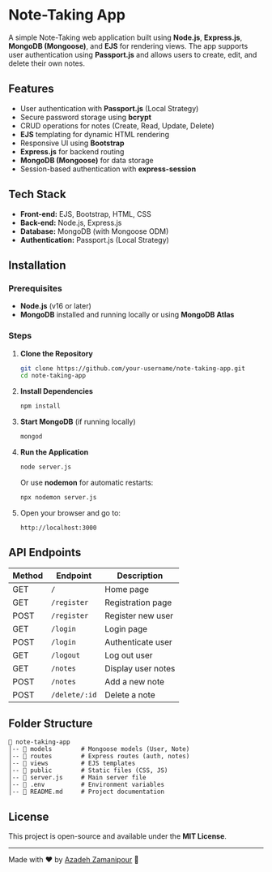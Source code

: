 # Note-Taking App

A simple Note-Taking web application built using **Node.js**, **Express.js**, **MongoDB (Mongoose)**, and **EJS** for rendering views. The app supports user authentication using **Passport.js** and allows users to create, edit, and delete their own notes.

## Features
- User authentication with **Passport.js** (Local Strategy)
- Secure password storage using **bcrypt**
- CRUD operations for notes (Create, Read, Update, Delete)
- **EJS** templating for dynamic HTML rendering
- Responsive UI using **Bootstrap**
- **Express.js** for backend routing
- **MongoDB (Mongoose)** for data storage
- Session-based authentication with **express-session**

## Tech Stack
- **Front-end:** EJS, Bootstrap, HTML, CSS
- **Back-end:** Node.js, Express.js
- **Database:** MongoDB (with Mongoose ODM)
- **Authentication:** Passport.js (Local Strategy)

## Installation

### Prerequisites
- **Node.js** (v16 or later)
- **MongoDB** installed and running locally or using **MongoDB Atlas**

### Steps
1. **Clone the Repository**
   ```bash
   git clone https://github.com/your-username/note-taking-app.git
   cd note-taking-app
   ```
2. **Install Dependencies**
   ```bash
   npm install
   ```

3. **Start MongoDB** (if running locally)
   ```bash
   mongod
   ```
4. **Run the Application**
   ```bash
   node server.js
   ```
   Or use **nodemon** for automatic restarts:
   ```bash
   npx nodemon server.js
   ```
5. Open your browser and go to:
   ```
   http://localhost:3000
   ```

## API Endpoints
| Method | Endpoint        | Description |
|--------|----------------|-------------|
| GET    | `/`            | Home page   |
| GET    | `/register`    | Registration page |
| POST   | `/register`    | Register new user |
| GET    | `/login`       | Login page |
| POST   | `/login`       | Authenticate user |
| GET    | `/logout`      | Log out user |
| GET    | `/notes`       | Display user notes |
| POST   | `/notes`       | Add a new note |
| POST   | `/delete/:id`  | Delete a note |

## Folder Structure
```
📂 note-taking-app
│-- 📂 models        # Mongoose models (User, Note)
│-- 📂 routes        # Express routes (auth, notes)
│-- 📂 views         # EJS templates
│-- 📂 public        # Static files (CSS, JS)
│-- 📄 server.js     # Main server file
│-- 📄 .env          # Environment variables
│-- 📄 README.md     # Project documentation
```



## License
This project is open-source and available under the **MIT License**.

---

Made with ❤️ by [Azadeh Zamanipour](https://github.com/AzadehZam) 🚀

